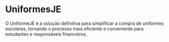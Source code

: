 # UniformesJE
O UniformeJE é a solução definitiva para simplificar a compra de uniformes escolares, tornando o processo mais eficiente e conveniente para estudantes e responsáveis financeiros.
